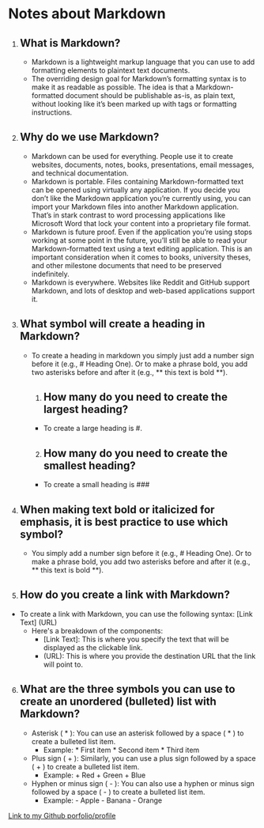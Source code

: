 # Notes about Markdown

1. ## What is Markdown?
    - Markdown is a lightweight markup language that you can use to add formatting elements to plaintext text documents.
    - The overriding design goal for Markdown’s formatting syntax is to make it as readable as possible. The idea is that a Markdown-formatted document should be publishable as-is, as plain text, without looking like it’s been marked up with tags or formatting instructions.


2. ## Why do we use Markdown?
    - Markdown can be used for everything. People use it to create websites, documents, notes, books, presentations, email messages, and technical documentation.
    - Markdown is portable. Files containing Markdown-formatted text can be opened using virtually any application. If you decide you don’t like the Markdown application you’re currently using, you can import your Markdown files into another Markdown application. That’s in stark contrast to word processing applications like Microsoft Word that lock your content into a proprietary file format.
    - Markdown is future proof. Even if the application you’re using stops working at some point in the future, you’ll still be able to read your Markdown-formatted text using a text editing application. This is an important consideration when it comes to books, university theses, and other milestone documents that need to be preserved indefinitely.
    - Markdown is everywhere. Websites like Reddit and GitHub support Markdown, and lots of desktop and web-based applications support it.

3. ## What symbol will create a heading in Markdown?
    - To create a heading in markdown you simply just add a number sign before it (e.g., # Heading One). Or to make a phrase bold, you add two asterisks before and after it (e.g., ** this text is bold **).
      1. ## How many do you need to create the largest heading?
        - To create a large heading is #.
      2. ## How many do you need to create the smallest heading?
        - To create a small heading is ###

4. ## When making text bold or italicized for emphasis, it is best practice to use which symbol?
    - You simply add a number sign before it (e.g., # Heading One). Or to make a phrase bold, you add two asterisks before and after it (e.g., ** this text is bold **).

5. ## How do you create a link with Markdown?
  - To create a link with Markdown, you can use the following syntax: [Link Text] (URL)
    - Here's a breakdown of the components:
      - [Link Text]: This is where you specify the text that will be displayed as the clickable link.
      - (URL): This is where you provide the destination URL that the link will point to.

6. ## What are the three symbols you can use to create an unordered (bulleted) list with Markdown?
    - Asterisk ( * ): You can use an asterisk followed by a space ( * ) to create a bulleted list item.
        - Example: 
                   * First item
                    * Second item
                      * Third item
    - Plus sign ( + ): Similarly, you can use a plus sign followed by a space ( + ) to create a bulleted list item.
        - Example: 
                   + Red
                     + Green
                       + Blue
    - Hyphen or minus sign ( - ): You can also use a hyphen or minus sign followed by a space ( - ) to create a bulleted list item.
        - Example:
                   - Apple
                    - Banana
                      - Orange

[Link to my Github porfolio/profile](https://github.com/dexterfernandez)

